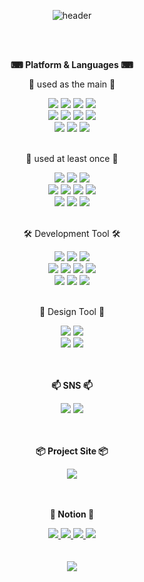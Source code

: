 <div align="center">
	
![header](https://capsule-render.vercel.app/api?type=cylinder&color=81ccff&height=120&section=header&text=SEOHEEJUNG_GitHub👋&fontColor=ffffff&fontSize=60&animation=fadeIn&fontAlignY=55)

</div>
<br/><br/>
<div align="center">
	<p><b>⌨ Platform & Languages ⌨</b></p>
	<p>📌 used as the main 📌</p>
		<img src="https://img.shields.io/badge/node.js-339933?style=for-the-badge&logo=nodedotjs&logoColor=white">  
		<img src="https://img.shields.io/badge/JAVA-007396?style=for-the-badge&logo=java&logoColor=white">
		<img src="https://img.shields.io/badge/Spring Boot-6DB33F?style=for-the-badge&logo=SpringBoot&logoColor=white">
		<img src="https://img.shields.io/badge/Javascript-F7DF1E?style=for-the-badge&logo=Javascript&logoColor=white">
	<br/>
		<img src="https://img.shields.io/badge/MySQL-4479A1?style=for-the-badge&logo=MySQL&logoColor=white">
		<img src="https://img.shields.io/badge/MariaDB-003545?style=for-the-badge&logo=mariadb&logoColor=white">
		<img src="https://img.shields.io/badge/Oracle-F80000?style=for-the-badge&logo=Oracle&logoColor=white">
		<img src="https://img.shields.io/badge/Mongodb-47A248?style=for-the-badge&logo=Mongodb&logoColor=white">
	<br/>
		<img src="https://img.shields.io/badge/GraphQL-E10098?style=for-the-badge&logo=Graphql&logoColor=white">
		<img src="https://img.shields.io/badge/REST API-5A29E4?style=for-the-badge&logo=axios&logoColor=white">
		<img src="https://img.shields.io/badge/Apollo-311C87?style=for-the-badge&logo=apollographql&logoColor=white">
	<br/><br/>
	<p>📌 used at least once 📌</p>
		<img src="https://img.shields.io/badge/HTML5-E34F26?style=for-the-badge&logo=html5&logoColor=white">
		<img src="https://img.shields.io/badge/CSS-1572B6?style=for-the-badge&logo=css3&logoColor=white">
		<img src="https://img.shields.io/badge/jQuery-0769AD?style=for-the-badge&logo=jquery&logoColor=white">
	<br/>
		<img src="https://img.shields.io/badge/Typescript-3178C6?style=for-the-badge&logo=typescript&logoColor=white">
		<img src="https://img.shields.io/badge/Next.JS-000000?style=for-the-badge&logo=nextdotjs&logoColor=white">
		<img src="https://img.shields.io/badge/React-61DAFB?style=for-the-badge&logo=react&logoColor=white">
		<img src="https://img.shields.io/badge/Nginx-009639?style=for-the-badge&logo=nginx&logoColor=white">
	<br/>
		<img src="https://img.shields.io/badge/Linux-FCC624?style=for-the-badge&logo=linux&logoColor=white">
		<img src="https://img.shields.io/badge/Ubuntu-E95420?style=for-the-badge&logo=ubuntu&logoColor=white">
		<img src="https://img.shields.io/badge/Tomcat-F8DC75?style=for-the-badge&logo=apachetomcat&logoColor=white">
</div>
<br/>
<div align="center">
	<p>🛠 Development Tool 🛠</p>
		<img src="https://img.shields.io/badge/Visual Studio Code-007ACC?style=for-the-badge&logo=visualstudiocode%20IDE&logoColor=white">
		<img src="https://img.shields.io/badge/Spring Tools 4-6DB33F?style=for-the-badge&logo=spring%20IDE&logoColor=white">
		<img src="https://img.shields.io/badge/Eclipse-2C2255?style=for-the-badge&logo=Eclipse%20IDE&logoColor=white"><br/>
		<img src="https://img.shields.io/badge/github-181717?style=for-the-badge&logo=github&logoColor=white">
		<img src="https://img.shields.io/badge/Docker-2496ED?style=for-the-badge&logo=docker&logoColor=white">
		<img src="https://img.shields.io/badge/DBeaver-382923?style=for-the-badge&logo=dbeaver&logoColor=white">
		<img src="https://img.shields.io/badge/Postman-FF6C37?style=for-the-badge&logo=postman&logoColor=white">
	<br/>
		<img src="https://img.shields.io/badge/PM2-2B037A?style=for-the-badge&logo=pm2&logoColor=white">
		<img src="https://img.shields.io/badge/AWS EC2-8C4FFF?style=for-the-badge&logo=amazonec2&logoColor=white">
		<img src="https://img.shields.io/badge/GitLab-FC6D26?style=for-the-badge&logo=gitlab&logoColor=white">
	<br/>
	<br/>
	<p>🎨 Design Tool 🎨</p>
		<img src="https://img.shields.io/badge/Adobe Photoshop-31A8FF?style=for-the-badge&logo=adobephotoshop&logoColor=white">
		<img src="https://img.shields.io/badge/Adobe Illustrator-FF9A00?style=for-the-badge&logo=adobeillustrator&logoColor=white"><br/>
		<img src="https://img.shields.io/badge/Adobe Premiere Pro-9999FF?style=for-the-badge&logo=adobepremierepro&logoColor=white">
		<img src="https://img.shields.io/badge/Adobe After Effects-9999FF?style=for-the-badge&logo=adobeaftereffects&logoColor=white">
	<br/><br/><br/>
	<p><b>📫 SNS 📫</b></p>
		<a href="https://www.instagram.com/seo_haligali/" target="_blank"><img src="https://img.shields.io/badge/INSTARGRAM-E4405F?style=flat-square&logo=instagram&logoColor=white"/></a>
		<a href="https://halligalli0.tistory.com/" target="_blank"><img src="https://img.shields.io/badge/Tistory-000000?style=flat-square&logo=tistory&logoColor=white"/></a>
	</div>
	<br/><br/>
<div align="center">
	<p><b>📦 Project Site 📦</b></p>
	<a href='https://www.sul1.shop/' target='_blank'> 
	   <img src="https://img.shields.io/badge/URL 단축 서비스-353E58?style=for-the-badge&logo=reverbnation&logoColor=white">
	</a>
</div>   
	<br/><br/>
<div align="center">
	<p><b>📝 Notion 📝</b></p>
	<a href='https://galijung.notion.site/dd567f671311406aad8ee815f94181f0?pvs=4' target='_blank'> 
	   <img src="https://img.shields.io/badge/이력서-FFE033?style=for-the-badge&logo=readdotcv&logoColor=black">
	</a>  
	<a href='https://galijung.notion.site/eac6ca63f1ac4207937c6b71e87b242e?pvs=4' target='_blank'> 
	   <img src="https://img.shields.io/badge/경력기술서-FFE033?style=for-the-badge&logo=readdotcv&logoColor=black">
	</a> 
	<a href='https://galijung.notion.site/09541ac95b304723a66da24cf963013c?pvs=4' target='_blank'> 
	   <img src="https://img.shields.io/badge/포트폴리오(개발)-FFE033?style=for-the-badge&logo=readdotcv&logoColor=black">
	</a> 
	<a href='https://galijung.notion.site/8b671e3bf0ef4031877d868dc5889815' target='_blank'> 
	   <img src="https://img.shields.io/badge/포트폴리오(영상)-FFE033?style=for-the-badge&logo=readdotcv&logoColor=black">
	</a> 
</div>   
<br/><br/>
<div align="center">
	<img src="https://github-readme-stats.vercel.app/api/top-langs/?username=seoheejung&layout=compact"><br><br>
</div>
<br/>
